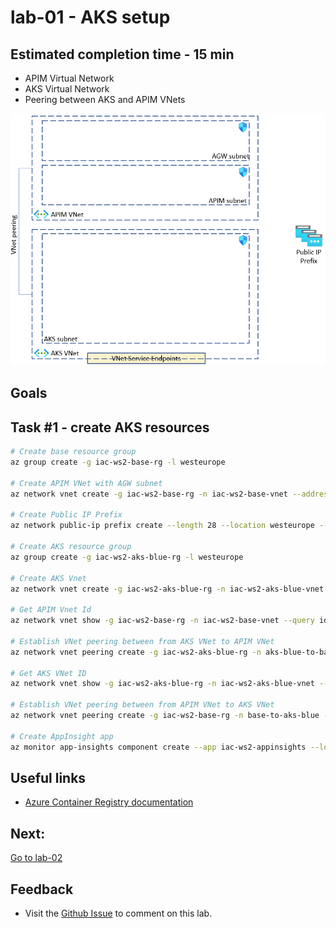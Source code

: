 # lab-01 - AKS setup

## Estimated completion time - 15 min


* APIM Virtual Network
* AKS Virtual Network
* Peering between AKS and APIM VNets

![model](images/vnets.png)

## Goals

## Task #1 - create AKS resources

```bash
# Create base resource group
az group create -g iac-ws2-base-rg -l westeurope

# Create APIM VNet with AGW subnet
az network vnet create -g iac-ws2-base-rg -n iac-ws2-base-vnet --address-prefix 10.10.0.0/16 --subnet-name apim-net --subnet-prefix 10.10.0.0/27

# Create Public IP Prefix
az network public-ip prefix create --length 28 --location westeurope --name iac-ws2-pip-prefix -g iac-ws2-base-rg

# Create AKS resource group
az group create -g iac-ws2-aks-blue-rg -l westeurope 

# Create AKS Vnet
az network vnet create -g iac-ws2-aks-blue-rg -n iac-ws2-aks-blue-vnet --address-prefix 10.11.0.0/16 --subnet-name aks-net --subnet-prefix 10.11.0.0/20

# Get APIM Vnet Id
az network vnet show -g iac-ws2-base-rg -n iac-ws2-base-vnet --query id

# Establish VNet peering between from AKS VNet to APIM VNet
az network vnet peering create -g iac-ws2-aks-blue-rg -n aks-blue-to-base --vnet-name iac-ws2-aks-blue-vnet --remote-vnet "<APIM-VNET-ID>"

# Get AKS VNet ID
az network vnet show -g iac-ws2-aks-blue-rg -n iac-ws2-aks-blue-vnet --query id

# Establish VNet peering between from APIM VNet to AKS VNet
az network vnet peering create -g iac-ws2-base-rg -n base-to-aks-blue --vnet-name iac-ws2-base-vnet --remote-vnet "<AKS-VNET-ID>"

# Create AppInsight app
az monitor app-insights component create --app iac-ws2-appinsights --location westeurope --kind web -g iac-ws2-base-rg --application-type web --retention-time 120
```

## Useful links

* [Azure Container Registry documentation](https://docs.microsoft.com/en-us/azure/container-registry/?WT.mc_id=AZ-MVP-5003837)

## Next: 

[Go to lab-02](../lab-02/readme.md)

## Feedback

* Visit the [Github Issue](https://github.com/evgenyb/aks-workshops/issues/xx) to comment on this lab. 